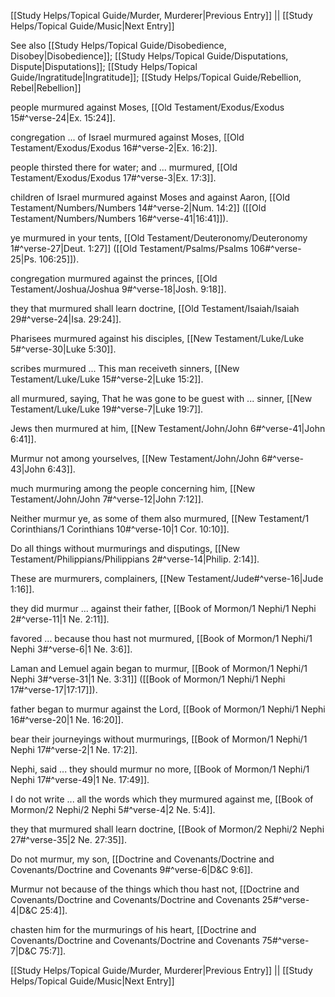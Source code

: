 [[Study Helps/Topical Guide/Murder, Murderer|Previous Entry]]  ||  [[Study Helps/Topical Guide/Music|Next Entry]]

 See also [[Study Helps/Topical Guide/Disobedience, Disobey|Disobedience]]; [[Study Helps/Topical Guide/Disputations, Dispute|Disputations]]; [[Study Helps/Topical Guide/Ingratitude|Ingratitude]]; [[Study Helps/Topical Guide/Rebellion, Rebel|Rebellion]]

 people murmured against Moses, [[Old Testament/Exodus/Exodus 15#^verse-24|Ex. 15:24]].

 congregation ... of Israel murmured against Moses, [[Old Testament/Exodus/Exodus 16#^verse-2|Ex. 16:2]].

 people thirsted there for water; and ... murmured, [[Old Testament/Exodus/Exodus 17#^verse-3|Ex. 17:3]].

 children of Israel murmured against Moses and against Aaron, [[Old Testament/Numbers/Numbers 14#^verse-2|Num. 14:2]] ([[Old Testament/Numbers/Numbers 16#^verse-41|16:41]]).

 ye murmured in your tents, [[Old Testament/Deuteronomy/Deuteronomy 1#^verse-27|Deut. 1:27]] ([[Old Testament/Psalms/Psalms 106#^verse-25|Ps. 106:25]]).

 congregation murmured against the princes, [[Old Testament/Joshua/Joshua 9#^verse-18|Josh. 9:18]].

 they that murmured shall learn doctrine, [[Old Testament/Isaiah/Isaiah 29#^verse-24|Isa. 29:24]].

 Pharisees murmured against his disciples, [[New Testament/Luke/Luke 5#^verse-30|Luke 5:30]].

 scribes murmured ... This man receiveth sinners, [[New Testament/Luke/Luke 15#^verse-2|Luke 15:2]].

 all murmured, saying, That he was gone to be guest with ... sinner, [[New Testament/Luke/Luke 19#^verse-7|Luke 19:7]].

 Jews then murmured at him, [[New Testament/John/John 6#^verse-41|John 6:41]].

 Murmur not among yourselves, [[New Testament/John/John 6#^verse-43|John 6:43]].

 much murmuring among the people concerning him, [[New Testament/John/John 7#^verse-12|John 7:12]].

 Neither murmur ye, as some of them also murmured, [[New Testament/1 Corinthians/1 Corinthians 10#^verse-10|1 Cor. 10:10]].

 Do all things without murmurings and disputings, [[New Testament/Philippians/Philippians 2#^verse-14|Philip. 2:14]].

 These are murmurers, complainers, [[New Testament/Jude#^verse-16|Jude 1:16]].

 they did murmur ... against their father, [[Book of Mormon/1 Nephi/1 Nephi 2#^verse-11|1 Ne. 2:11]].

 favored ... because thou hast not murmured, [[Book of Mormon/1 Nephi/1 Nephi 3#^verse-6|1 Ne. 3:6]].

 Laman and Lemuel again began to murmur, [[Book of Mormon/1 Nephi/1 Nephi 3#^verse-31|1 Ne. 3:31]] ([[Book of Mormon/1 Nephi/1 Nephi 17#^verse-17|17:17]]).

 father began to murmur against the Lord, [[Book of Mormon/1 Nephi/1 Nephi 16#^verse-20|1 Ne. 16:20]].

 bear their journeyings without murmurings, [[Book of Mormon/1 Nephi/1 Nephi 17#^verse-2|1 Ne. 17:2]].

 Nephi, said ... they should murmur no more, [[Book of Mormon/1 Nephi/1 Nephi 17#^verse-49|1 Ne. 17:49]].

 I do not write ... all the words which they murmured against me, [[Book of Mormon/2 Nephi/2 Nephi 5#^verse-4|2 Ne. 5:4]].

 they that murmured shall learn doctrine, [[Book of Mormon/2 Nephi/2 Nephi 27#^verse-35|2 Ne. 27:35]].

 Do not murmur, my son, [[Doctrine and Covenants/Doctrine and Covenants/Doctrine and Covenants 9#^verse-6|D&C 9:6]].

 Murmur not because of the things which thou hast not, [[Doctrine and Covenants/Doctrine and Covenants/Doctrine and Covenants 25#^verse-4|D&C 25:4]].

 chasten him for the murmurings of his heart, [[Doctrine and Covenants/Doctrine and Covenants/Doctrine and Covenants 75#^verse-7|D&C 75:7]].

[[Study Helps/Topical Guide/Murder, Murderer|Previous Entry]]  ||  [[Study Helps/Topical Guide/Music|Next Entry]]